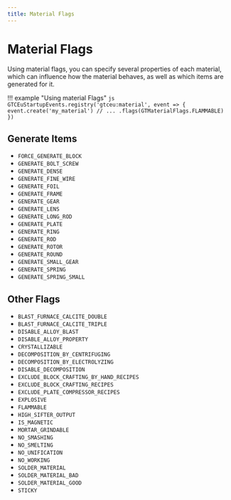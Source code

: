 ```yaml
---
title: Material Flags
---
```



# Material Flags

Using material flags, you can specify several properties of each material, which
can influence how the material behaves, as well as which items are generated for it.

!!! example "Using material Flags"
    ```js
    GTCEuStartupEvents.registry('gtceu:material', event => {
        event.create('my_material')
            // ...
            .flags(GTMaterialFlags.FLAMMABLE)
    })
    ```


## Generate Items

- `FORCE_GENERATE_BLOCK`
- `GENERATE_BOLT_SCREW`
- `GENERATE_DENSE`
- `GENERATE_FINE_WIRE`
- `GENERATE_FOIL`
- `GENERATE_FRAME`
- `GENERATE_GEAR`
- `GENERATE_LENS`
- `GENERATE_LONG_ROD`
- `GENERATE_PLATE`
- `GENERATE_RING`
- `GENERATE_ROD`
- `GENERATE_ROTOR`
- `GENERATE_ROUND`
- `GENERATE_SMALL_GEAR`
- `GENERATE_SPRING`
- `GENERATE_SPRING_SMALL`


## Other Flags

- `BLAST_FURNACE_CALCITE_DOUBLE`
- `BLAST_FURNACE_CALCITE_TRIPLE`
- `DISABLE_ALLOY_BLAST`
- `DISABLE_ALLOY_PROPERTY`
- `CRYSTALLIZABLE`
- `DECOMPOSITION_BY_CENTRIFUGING`
- `DECOMPOSITION_BY_ELECTROLYZING`
- `DISABLE_DECOMPOSITION`
- `EXCLUDE_BLOCK_CRAFTING_BY_HAND_RECIPES`
- `EXCLUDE_BLOCK_CRAFTING_RECIPES`
- `EXCLUDE_PLATE_COMPRESSOR_RECIPES`
- `EXPLOSIVE`
- `FLAMMABLE`
- `HIGH_SIFTER_OUTPUT`
- `IS_MAGNETIC`
- `MORTAR_GRINDABLE`
- `NO_SMASHING`
- `NO_SMELTING`
- `NO_UNIFICATION`
- `NO_WORKING`
- `SOLDER_MATERIAL`
- `SOLDER_MATERIAL_BAD`
- `SOLDER_MATERIAL_GOOD`
- `STICKY`